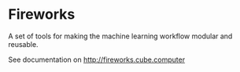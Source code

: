 # Fireworks
A set of tools for making the machine learning workflow modular and reusable.

See documentation on http://fireworks.cube.computer
